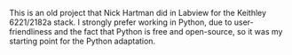 This is an old project that Nick Hartman did in Labview for the Keithley 6221/2182a stack. I strongly prefer working in Python, due to user-friendliness and the fact that Python is free and open-source, so it was my starting point for the Python adaptation. 
